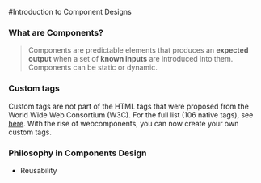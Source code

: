 #Introduction to Component Designs

### What are Components?
> Components are predictable elements that produces an **expected output** when a set of **known inputs** are introduced into them. Components can be static or dynamic. 


### Custom tags

Custom tags are not part of the HTML tags that were proposed from the World Wide Web Consortium (W3C). For the full list (106 native tags), see [here](http://www.w3schools.com/tags/ref_byfunc.asp). With the rise of webcomponents, you can now create your own custom tags.

### Philosophy in Components Design

- Reusability
